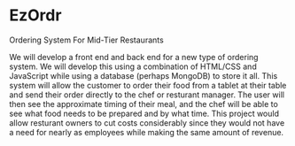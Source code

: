 # EzOrdr
Ordering System For Mid-Tier Restaurants


We will develop a front end and back end for a new type of ordering system. We will develop this using a combination of HTML/CSS and JavaScript while using a database (perhaps MongoDB) to store it all. This system will allow the customer to order their food from a tablet at their table and send their order directly to the chef or resturant manager. The user will then see the approximate timing of their meal, and the chef will be able to see what food needs to be prepared and by what time. This project would allow resturant owners to cut costs considerably since they would not have a need for nearly as employees while making the same amount of revenue.
